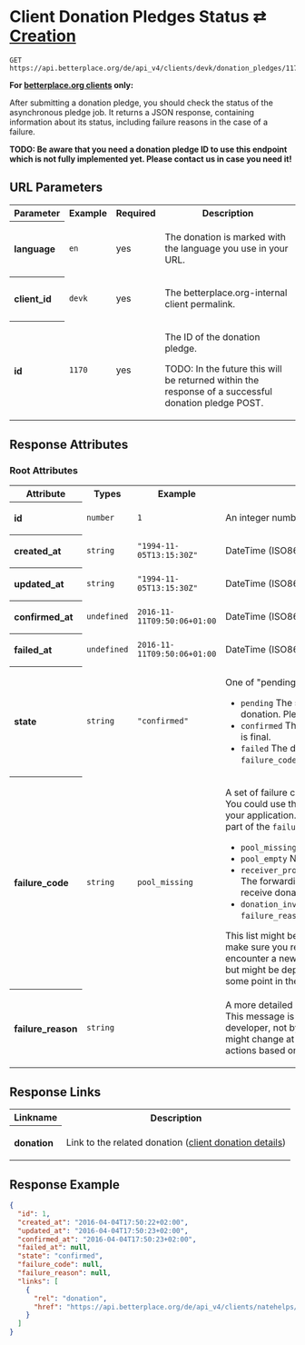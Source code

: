 
# Client Donation Pledges Status ⇄ [Creation](client_donation_pledges_creation.md)

```Cirru
GET https://api.betterplace.org/de/api_v4/clients/devk/donation_pledges/1170.json
```

**For [betterplace.org clients](../README.md#client-api) only:**

After submitting a donation pledge, you should check the status of the asynchronous
pledge job. It returns a JSON response, containing information about its status,
including failure reasons in the case of a failure.

**TODO: Be aware that you need a donation pledge ID to use this endpoint which is not
fully implemented yet. Please contact us in case you need it!**


## URL Parameters

<table>
  <tr>
    <th>Parameter</th>
    <th>Example</th>
    <th>Required</th>
    <th>Description</th>
  </tr>
  <tr>
    <th align="left">language</th>
    <td><code>en</code></td>
    <td>yes</td>
<td>

The donation is marked with the language you use in your URL.

</td>
  </tr>
  <tr>
    <th align="left">client_id</th>
    <td><code>devk</code></td>
    <td>yes</td>
<td>

The betterplace.org-internal client permalink.

</td>
  </tr>
  <tr>
    <th align="left">id</th>
    <td><code>1170</code></td>
    <td>yes</td>
<td>

The ID of the donation pledge.

TODO: In the future this will be returned within the
response of a successful donation pledge POST.


</td>
  </tr>
</table>


## Response Attributes


### Root Attributes

  <table>
    <tr>
      <th>Attribute</th>
      <th>Types</th>
      <th>Example</th>
      <th>Description</th>
    </tr>
    <tr>
      <th align="left">id</th>
      <td><code>number</code></td>
      <td><code>1</code></td>
<td>

An integer number ≥ 1

</td>
    </tr>
    <tr>
      <th align="left">created_at</th>
      <td><code>string</code></td>
      <td><code>"1994-11-05T13:15:30Z"</code></td>
<td>

DateTime (ISO8601 with Timezone)

</td>
    </tr>
    <tr>
      <th align="left">updated_at</th>
      <td><code>string</code></td>
      <td><code>"1994-11-05T13:15:30Z"</code></td>
<td>

DateTime (ISO8601 with Timezone)

</td>
    </tr>
    <tr>
      <th align="left">confirmed_at</th>
      <td><code>undefined</code></td>
      <td><code>2016-11-11T09:50:06+01:00</code></td>
<td>

DateTime (ISO8601 with Timezone)

</td>
    </tr>
    <tr>
      <th align="left">failed_at</th>
      <td><code>undefined</code></td>
      <td><code>2016-11-11T09:50:06+01:00</code></td>
<td>

DateTime (ISO8601 with Timezone)

</td>
    </tr>
    <tr>
      <th align="left">state</th>
      <td><code>string</code></td>
      <td><code>"confirmed"</code></td>
<td>

One of "pending", "confirmed" or "failed".
<ul>
<li><code>pending</code>
The system is still processing this donation.
Please check again soon.
<li><code>confirmed</code>
The donation is confirmed. This state is final.
<li><code>failed</code>
The donation failed. Please check the <code>failure_code</code>.
This state is final.
</ul>


</td>
    </tr>
    <tr>
      <th align="left">failure_code</th>
      <td><code>string</code></td>
      <td><code>pool_missing</code></td>
<td>

A set of failure codes.<br>
You could use this to choose follow up actions in
your application. More details about each error are
part of the <code>failure_reason</code>.
<ul>
<li><code>pool_missing</code> No pool available
<li><code>pool_empty</code> Not enough money on the pool
<li><code>receiver_prohibited_from_receiving_donations</code> The forwarding request's receiver may not receive donations
<li><code>donation_invalid</code> Generic error, look at <code>failure_reason</code> for details
</ul>
This list might be extended at any time. Please
make sure you receive a notification if you encounter
a new code. Codes will note be removed but might be
depricated and not used anymore at some point in the
future.


</td>
    </tr>
    <tr>
      <th align="left">failure_reason</th>
      <td><code>string</code></td>
      <td><code></code></td>
<td>

A more detailed description of the failure.<br>
This message is meant to be interpreted by a
developer, not by a customer/user.
The message might change at any time, don't
use it to match actions based on the message
string.


</td>
    </tr>
  </table>
</table>

## Response Links

<table>
  <tr>
    <th>Linkname</th>
    <th>Description</th>
  </tr>
    <tr>
<th align="left">

donation

</th>
<td>

Link to the related donation
(<a href="client_donation_details.md">client donation details</a>)


</td>
    </tr>
</table>

## Response Example

```json
{
  "id": 1,
  "created_at": "2016-04-04T17:50:22+02:00",
  "updated_at": "2016-04-04T17:50:23+02:00",
  "confirmed_at": "2016-04-04T17:50:23+02:00",
  "failed_at": null,
  "state": "confirmed",
  "failure_code": null,
  "failure_reason": null,
  "links": [
    {
      "rel": "donation",
      "href": "https://api.betterplace.org/de/api_v4/clients/natehelps/client_donations/6f7a24f7eb18d92cff92.json"
    }
  ]
}
```

